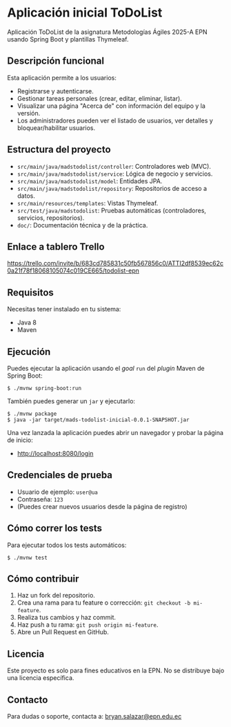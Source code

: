 # Aplicación inicial ToDoList

Aplicación ToDoList de la asignatura Metodologías Ágiles 2025-A EPN usando Spring Boot y plantillas Thymeleaf.

## Descripción funcional
Esta aplicación permite a los usuarios:
- Registrarse y autenticarse.
- Gestionar tareas personales (crear, editar, eliminar, listar).
- Visualizar una página "Acerca de" con información del equipo y la versión.
- Los administradores pueden ver el listado de usuarios, ver detalles y bloquear/habilitar usuarios.

## Estructura del proyecto
- `src/main/java/madstodolist/controller`: Controladores web (MVC).
- `src/main/java/madstodolist/service`: Lógica de negocio y servicios.
- `src/main/java/madstodolist/model`: Entidades JPA.
- `src/main/java/madstodolist/repository`: Repositorios de acceso a datos.
- `src/main/resources/templates`: Vistas Thymeleaf.
- `src/test/java/madstodolist`: Pruebas automáticas (controladores, servicios, repositorios).
- `doc/`: Documentación técnica y de la práctica.

## Enlace a tablero Trello
https://trello.com/invite/b/683cd785831c50fb567856c0/ATTI2df8539ec62c0a21f78f18068105074c019CE665/todolist-epn

## Requisitos

Necesitas tener instalado en tu sistema:
- Java 8
- Maven

## Ejecución

Puedes ejecutar la aplicación usando el _goal_ `run` del _plugin_ Maven de Spring Boot:

```
$ ./mvnw spring-boot:run 
```   

También puedes generar un `jar` y ejecutarlo:

```
$ ./mvnw package
$ java -jar target/mads-todolist-inicial-0.0.1-SNAPSHOT.jar 
```

Una vez lanzada la aplicación puedes abrir un navegador y probar la página de inicio:
- [http://localhost:8080/login](http://localhost:8080/login)

## Credenciales de prueba
- Usuario de ejemplo: `user@ua`
- Contraseña: `123`
- (Puedes crear nuevos usuarios desde la página de registro)

## Cómo correr los tests
Para ejecutar todos los tests automáticos:
```
$ ./mvnw test
```

## Cómo contribuir
1. Haz un fork del repositorio.
2. Crea una rama para tu feature o corrección: `git checkout -b mi-feature`.
3. Realiza tus cambios y haz commit.
4. Haz push a tu rama: `git push origin mi-feature`.
5. Abre un Pull Request en GitHub.

## Licencia
Este proyecto es solo para fines educativos en la EPN. No se distribuye bajo una licencia específica.

## Contacto
Para dudas o soporte, contacta a: bryan.salazar@epn.edu.ec
